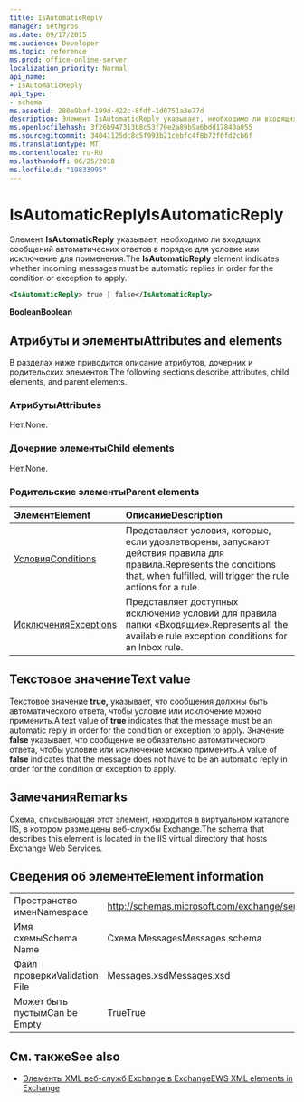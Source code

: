 ```yaml
---
title: IsAutomaticReply
manager: sethgros
ms.date: 09/17/2015
ms.audience: Developer
ms.topic: reference
ms.prod: office-online-server
localization_priority: Normal
api_name:
- IsAutomaticReply
api_type:
- schema
ms.assetid: 280e9baf-199d-422c-8fdf-1d0751a3e77d
description: Элемент IsAutomaticReply указывает, необходимо ли входящих сообщений автоматических ответов в порядке для условие или исключение для применения.
ms.openlocfilehash: 3f26b947313b8c53f70e2a89b9a6bdd17840a055
ms.sourcegitcommit: 34041125dc8c5f993b21cebfc4f8b72f0fd2cb6f
ms.translationtype: MT
ms.contentlocale: ru-RU
ms.lasthandoff: 06/25/2018
ms.locfileid: "19833995"
---
```

# <a name="isautomaticreply"></a><span data-ttu-id="421a9-103">IsAutomaticReply</span><span class="sxs-lookup"><span data-stu-id="421a9-103">IsAutomaticReply</span></span>

<span data-ttu-id="421a9-104">Элемент **IsAutomaticReply** указывает, необходимо ли входящих сообщений автоматических ответов в порядке для условие или исключение для применения.</span><span class="sxs-lookup"><span data-stu-id="421a9-104">The **IsAutomaticReply** element indicates whether incoming messages must be automatic replies in order for the condition or exception to apply.</span></span> 
  
```XML
<IsAutomaticReply> true | false</IsAutomaticReply>
```

 <span data-ttu-id="421a9-105">**Boolean**</span><span class="sxs-lookup"><span data-stu-id="421a9-105">**Boolean**</span></span>
## <a name="attributes-and-elements"></a><span data-ttu-id="421a9-106">Атрибуты и элементы</span><span class="sxs-lookup"><span data-stu-id="421a9-106">Attributes and elements</span></span>

<span data-ttu-id="421a9-107">В разделах ниже приводится описание атрибутов, дочерних и родительских элементов.</span><span class="sxs-lookup"><span data-stu-id="421a9-107">The following sections describe attributes, child elements, and parent elements.</span></span>
  
### <a name="attributes"></a><span data-ttu-id="421a9-108">Атрибуты</span><span class="sxs-lookup"><span data-stu-id="421a9-108">Attributes</span></span>

<span data-ttu-id="421a9-109">Нет.</span><span class="sxs-lookup"><span data-stu-id="421a9-109">None.</span></span>
  
### <a name="child-elements"></a><span data-ttu-id="421a9-110">Дочерние элементы</span><span class="sxs-lookup"><span data-stu-id="421a9-110">Child elements</span></span>

<span data-ttu-id="421a9-111">Нет.</span><span class="sxs-lookup"><span data-stu-id="421a9-111">None.</span></span>
  
### <a name="parent-elements"></a><span data-ttu-id="421a9-112">Родительские элементы</span><span class="sxs-lookup"><span data-stu-id="421a9-112">Parent elements</span></span>

|<span data-ttu-id="421a9-113">**Элемент**</span><span class="sxs-lookup"><span data-stu-id="421a9-113">**Element**</span></span>|<span data-ttu-id="421a9-114">**Описание**</span><span class="sxs-lookup"><span data-stu-id="421a9-114">**Description**</span></span>|
|:-----|:-----|
|[<span data-ttu-id="421a9-115">Условия</span><span class="sxs-lookup"><span data-stu-id="421a9-115">Conditions</span></span>](conditions.md) <br/> |<span data-ttu-id="421a9-116">Представляет условия, которые, если удовлетворены, запускают действия правила для правила.</span><span class="sxs-lookup"><span data-stu-id="421a9-116">Represents the conditions that, when fulfilled, will trigger the rule actions for a rule.</span></span>  <br/> |
|[<span data-ttu-id="421a9-117">Исключения</span><span class="sxs-lookup"><span data-stu-id="421a9-117">Exceptions</span></span>](exceptions.md) <br/> |<span data-ttu-id="421a9-118">Представляет доступных исключение условий для правила папки «Входящие».</span><span class="sxs-lookup"><span data-stu-id="421a9-118">Represents all the available rule exception conditions for an Inbox rule.</span></span>  <br/> |
   
## <a name="text-value"></a><span data-ttu-id="421a9-119">Текстовое значение</span><span class="sxs-lookup"><span data-stu-id="421a9-119">Text value</span></span>

<span data-ttu-id="421a9-120">Текстовое значение **true,** указывает, что сообщения должны быть автоматического ответа, чтобы условие или исключение можно применить.</span><span class="sxs-lookup"><span data-stu-id="421a9-120">A text value of **true** indicates that the message must be an automatic reply in order for the condition or exception to apply.</span></span> <span data-ttu-id="421a9-121">Значение **false** указывает, что сообщение не обязательно автоматического ответа, чтобы условие или исключение можно применить.</span><span class="sxs-lookup"><span data-stu-id="421a9-121">A value of **false** indicates that the message does not have to be an automatic reply in order for the condition or exception to apply.</span></span> 
  
## <a name="remarks"></a><span data-ttu-id="421a9-122">Замечания</span><span class="sxs-lookup"><span data-stu-id="421a9-122">Remarks</span></span>

<span data-ttu-id="421a9-123">Схема, описывающая этот элемент, находится в виртуальном каталоге IIS, в котором размещены веб-службы Exchange.</span><span class="sxs-lookup"><span data-stu-id="421a9-123">The schema that describes this element is located in the IIS virtual directory that hosts Exchange Web Services.</span></span>
  
## <a name="element-information"></a><span data-ttu-id="421a9-124">Сведения об элементе</span><span class="sxs-lookup"><span data-stu-id="421a9-124">Element information</span></span>

|||
|:-----|:-----|
|<span data-ttu-id="421a9-125">Пространство имен</span><span class="sxs-lookup"><span data-stu-id="421a9-125">Namespace</span></span>  <br/> |http://schemas.microsoft.com/exchange/services/2006/messages  <br/> |
|<span data-ttu-id="421a9-126">Имя схемы</span><span class="sxs-lookup"><span data-stu-id="421a9-126">Schema Name</span></span>  <br/> |<span data-ttu-id="421a9-127">Схема Messages</span><span class="sxs-lookup"><span data-stu-id="421a9-127">Messages schema</span></span>  <br/> |
|<span data-ttu-id="421a9-128">Файл проверки</span><span class="sxs-lookup"><span data-stu-id="421a9-128">Validation File</span></span>  <br/> |<span data-ttu-id="421a9-129">Messages.xsd</span><span class="sxs-lookup"><span data-stu-id="421a9-129">Messages.xsd</span></span>  <br/> |
|<span data-ttu-id="421a9-130">Может быть пустым</span><span class="sxs-lookup"><span data-stu-id="421a9-130">Can be Empty</span></span>  <br/> |<span data-ttu-id="421a9-131">True</span><span class="sxs-lookup"><span data-stu-id="421a9-131">True</span></span>  <br/> |
   
## <a name="see-also"></a><span data-ttu-id="421a9-132">См. также</span><span class="sxs-lookup"><span data-stu-id="421a9-132">See also</span></span>



- [<span data-ttu-id="421a9-133">Элементы XML веб-служб Exchange в Exchange</span><span class="sxs-lookup"><span data-stu-id="421a9-133">EWS XML elements in Exchange</span></span>](ews-xml-elements-in-exchange.md)

